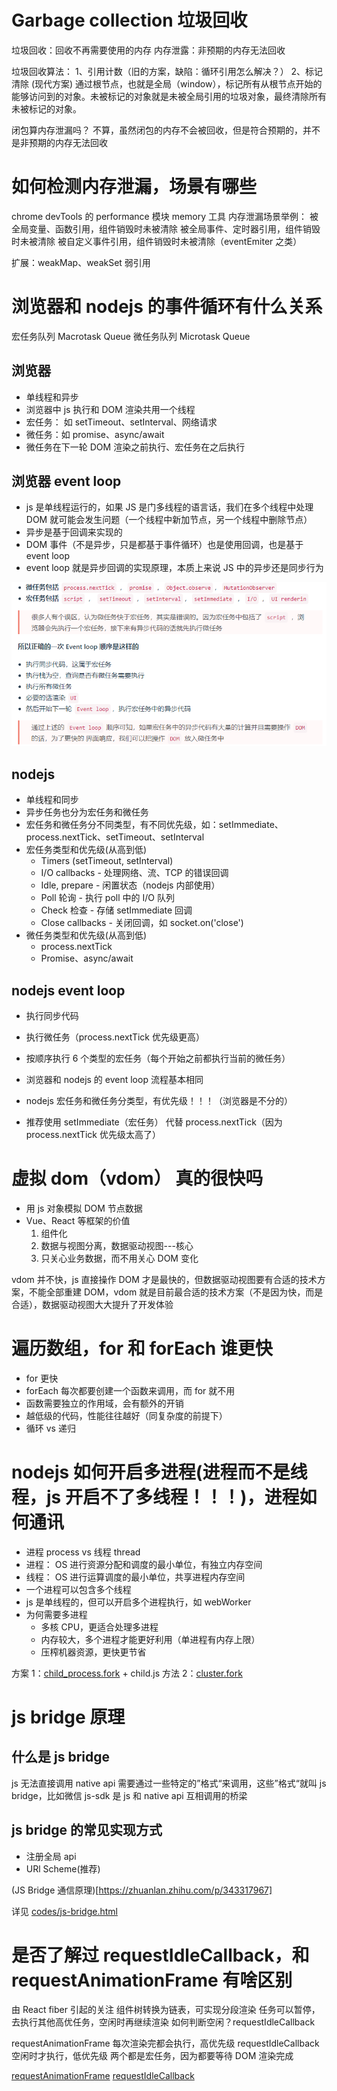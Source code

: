 # Garbage collection 垃圾回收

垃圾回收：回收不再需要使用的内存
内存泄露：非预期的内存无法回收

垃圾回收算法：
1、引用计数（旧的方案，缺陷：循环引用怎么解决？）
2、标记清除 (现代方案)
通过根节点，也就是全局（window），标记所有从根节点开始的能够访问到的对象。未被标记的对象就是未被全局引用的垃圾对象，最终清除所有未被标记的对象。

闭包算内存泄漏吗？
不算，虽然闭包的内存不会被回收，但是符合预期的，并不是非预期的内存无法回收

# 如何检测内存泄漏，场景有哪些

chrome devTools 的 performance 模块 memory 工具
内存泄漏场景举例：
被全局变量、函数引用，组件销毁时未被清除
被全局事件、定时器引用，组件销毁时未被清除
被自定义事件引用，组件销毁时未被清除（eventEmiter 之类）

扩展：weakMap、weakSet 弱引用

# 浏览器和 nodejs 的事件循环有什么关系

宏任务队列 Macrotask Queue
微任务队列 Microtask Queue

## 浏览器

- 单线程和异步
- 浏览器中 js 执行和 DOM 渲染共用一个线程
- 宏任务： 如 setTimeout、setInterval、网络请求
- 微任务：如 promise、async/await
- 微任务在下一轮 DOM 渲染之前执行、宏任务在之后执行

## 浏览器 event loop

- js 是单线程运行的，如果 JS 是门多线程的语言话，我们在多个线程中处理 DOM 就可能会发生问题（一个线程中新加节点，另一个线程中删除节点）
- 异步是基于回调来实现的
- DOM 事件（不是异步，只是都基于事件循环）也是使用回调，也是基于 event loop
- event loop 就是异步回调的实现原理，本质上来说 JS 中的异步还是同步行为

![event-loop](./assets/event-loop.png)

## nodejs

- 单线程和同步
- 异步任务也分为宏任务和微任务
- 宏任务和微任务分不同类型，有不同优先级，如：setImmediate、process.nextTick、setTimeout、setInterval
- 宏任务类型和优先级(从高到低)
  - Timers (setTimeout, setInterval)
  - I/O callbacks - 处理网络、流、TCP 的错误回调
  - Idle, prepare - 闲置状态（nodejs 内部使用）
  - Poll 轮询 - 执行 poll 中的 I/O 队列
  - Check 检查 - 存储 setImmediate 回调
  - Close callbacks - 关闭回调，如 socket.on('close')
- 微任务类型和优先级(从高到低)
  - process.nextTick
  - Promise、async/await

## nodejs event loop

- 执行同步代码
- 执行微任务（process.nextTick 优先级更高）
- 按顺序执行 6 个类型的宏任务（每个开始之前都执行当前的微任务）

- 浏览器和 nodejs 的 event loop 流程基本相同
- nodejs 宏任务和微任务分类型，有优先级！！！（浏览器是不分的）
- 推荐使用 setImmediate（宏任务） 代替 process.nextTick（因为 process.nextTick 优先级太高了）

# 虚拟 dom（vdom） 真的很快吗

- 用 js 对象模拟 DOM 节点数据
- Vue、React 等框架的价值
  1.  组件化
  2.  数据与视图分离，数据驱动视图---核心
  3.  只关心业务数据，而不用关心 DOM 变化

vdom 并不快，js 直接操作 DOM 才是最快的，但数据驱动视图要有合适的技术方案，不能全部重建 DOM，vdom 就是目前最合适的技术方案（不是因为快，而是合适），数据驱动视图大大提升了开发体验

# 遍历数组，for 和 forEach 谁更快

- for 更快
- forEach 每次都要创建一个函数来调用，而 for 就不用
- 函数需要独立的作用域，会有额外的开销
- 越低级的代码，性能往往越好（同复杂度的前提下）
- 循环 vs 递归

# nodejs 如何开启多进程(进程而不是线程，js 开启不了多线程！！！)，进程如何通讯

- 进程 process vs 线程 thread
- 进程： OS 进行资源分配和调度的最小单位，有独立内存空间
- 线程： OS 进行运算调度的最小单位，共享进程内存空间
- 一个进程可以包含多个线程
- js 是单线程的，但可以开启多个进程执行，如 webWorker
- 为何需要多进程
  - 多核 CPU，更适合处理多进程
  - 内存较大，多个进程才能更好利用（单进程有内存上限）
  - 压榨机器资源，更快更节省

方案 1：[child_process.fork](./codes/process/fork.js) + child.js
方法 2：[cluster.fork](./codes/process/cluster.js)

# js bridge 原理

## 什么是 js bridge

js 无法直接调用 native api
需要通过一些特定的”格式“来调用，这些”格式“就叫 js bridge，比如微信 js-sdk
是 js 和 native api 互相调用的桥梁

## js bridge 的常见实现方式

- 注册全局 api
- URl Scheme(推荐)

(JS Bridge 通信原理)[https://zhuanlan.zhihu.com/p/343317967]

详见 [codes/js-bridge.html](./codes/js-bridge.html)

# 是否了解过 requestIdleCallback，和 requestAnimationFrame 有啥区别

由 React fiber 引起的关注
组件树转换为链表，可实现分段渲染
任务可以暂停，去执行其他高优任务，空闲时再继续渲染
如何判断空闲？requestIdleCallback

requestAnimationFrame 每次渲染完都会执行，高优先级
requestIdleCallback 空闲时才执行，低优先级
两个都是宏任务，因为都要等待 DOM 渲染完成

[requestAnimationFrame](./codes/requestAnimationFrame.html)
[requestIdleCallback](./codes/requestIdleCallback.html)

